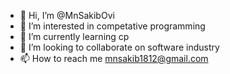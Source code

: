 - 👋 Hi, I’m @MnSakibOvi
- 👀 I’m interested in competative programming
- 🌱 I’m currently learning cp
- 💞️ I’m looking to collaborate on software industry
- 📫 How to reach me mnsakib1812@gmail.com

<!---
MnSakibOvi/MnSakibOvi is a ✨ special ✨ repository because its `README.md` (this file) appears on your GitHub profile.
You can click the Preview link to take a look at your changes.
--->
